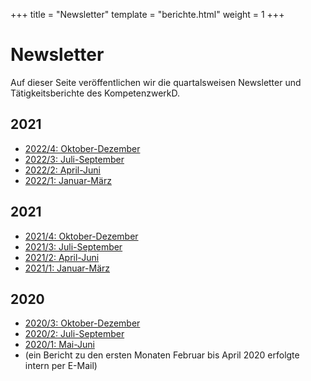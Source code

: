 +++
title = "Newsletter"
template = "berichte.html"
weight = 1
+++

# Newsletter

Auf dieser Seite veröffentlichen wir die quartalsweisen Newsletter und Tätigkeitsberichte des KompetenzwerkD.

## 2021

- [2022/4: Oktober-Dezember](/infoportal/documents/kompetenzwerkd_newsletter_2022_4.pdf)
- [2022/3: Juli-September](/infoportal/documents/kompetenzwerkd_newsletter_2022_3.pdf)
- [2022/2: April-Juni](/infoportal/documents/kompetenzwerkd_newsletter_2022_2.pdf)
- [2022/1: Januar-März](/infoportal/documents/kompetenzwerkd_newsletter_2022_1.pdf)

## 2021

- [2021/4: Oktober-Dezember](/infoportal/documents/kompetenzwerkd_newsletter_2021_4.pdf)
- [2021/3: Juli-September](/infoportal/documents/kompetenzwerkd_newsletter_2021_3.pdf)
- [2021/2: April-Juni](/infoportal/documents/kompetenzwerkd_newsletter_2021_2.pdf)
- [2021/1: Januar-März](/infoportal/documents/kompetenzwerkd_newsletter_2021_1.pdf)

## 2020

- [2020/3: Oktober-Dezember](/infoportal/documents/kompetenzwerkd_newsletter_2020_3.pdf)
- [2020/2: Juli-September](/infoportal/documents/kompetenzwerkd_newsletter_2020_2.pdf)
- [2020/1: Mai-Juni](/infoportal/documents/kompetenzwerkd_newsletter_2020_1.pdf)
- (ein Bericht zu den ersten Monaten Februar bis April 2020 erfolgte intern per E-Mail)
